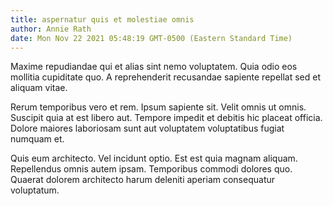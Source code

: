 ```yaml
---
title: aspernatur quis et molestiae omnis
author: Annie Rath
date: Mon Nov 22 2021 05:48:19 GMT-0500 (Eastern Standard Time)
---
```

Maxime repudiandae qui et alias sint nemo voluptatem. Quia odio eos mollitia cupiditate quo. A reprehenderit recusandae sapiente repellat sed et aliquam vitae.

 Rerum temporibus vero et rem. Ipsum sapiente sit. Velit omnis ut omnis. Suscipit quia at est libero aut. Tempore impedit et debitis hic placeat officia. Dolore maiores laboriosam sunt aut voluptatem voluptatibus fugiat numquam et.

 Quis eum architecto. Vel incidunt optio. Est est quia magnam aliquam. Repellendus omnis autem ipsam. Temporibus commodi dolores quo. Quaerat dolorem architecto harum deleniti aperiam consequatur voluptatum.